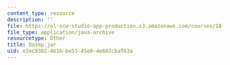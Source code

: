```yaml
---
content_type: resource
description: ''
file: https://ol-ocw-studio-app-production.s3.amazonaws.com/courses/18-03sc-differential-equations-fall-2011/e2ec9382461bbe5345e04e602cbaf63a_Daimp.jar
file_type: application/java-archive
resourcetype: Other
title: Daimp.jar
uid: e2ec9382-461b-be53-45e0-4e602cbaf63a
---
```

